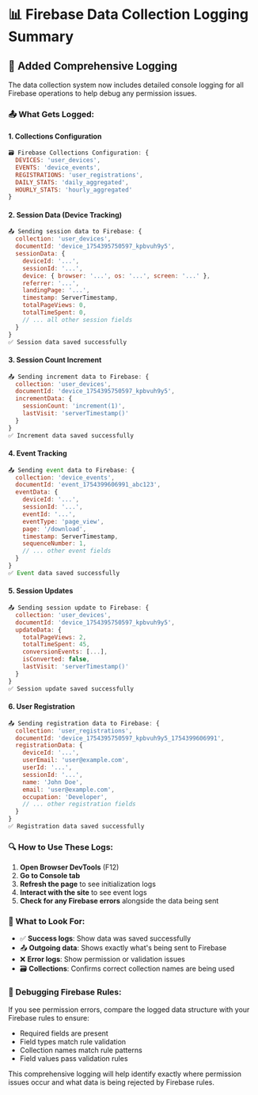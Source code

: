 # 📊 Firebase Data Collection Logging Summary

## 🚀 Added Comprehensive Logging

The data collection system now includes detailed console logging for all Firebase operations to help debug any permission issues.

### 📤 What Gets Logged:

#### 1. **Collections Configuration**
```javascript
🗃️ Firebase Collections Configuration: {
  DEVICES: 'user_devices',
  EVENTS: 'device_events', 
  REGISTRATIONS: 'user_registrations',
  DAILY_STATS: 'daily_aggregated',
  HOURLY_STATS: 'hourly_aggregated'
}
```

#### 2. **Session Data (Device Tracking)**
```javascript
📤 Sending session data to Firebase: {
  collection: 'user_devices',
  documentId: 'device_1754395750597_kpbvuh9y5',
  sessionData: {
    deviceId: '...',
    sessionId: '...',
    device: { browser: '...', os: '...', screen: '...' },
    referrer: '...',
    landingPage: '...',
    timestamp: ServerTimestamp,
    totalPageViews: 0,
    totalTimeSpent: 0,
    // ... all other session fields
  }
}
✅ Session data saved successfully
```

#### 3. **Session Count Increment**
```javascript
📤 Sending increment data to Firebase: {
  collection: 'user_devices',
  documentId: 'device_1754395750597_kpbvuh9y5',
  incrementData: {
    sessionCount: 'increment(1)',
    lastVisit: 'serverTimestamp()'
  }
}
✅ Increment data saved successfully
```

#### 4. **Event Tracking**
```javascript
📤 Sending event data to Firebase: {
  collection: 'device_events',
  documentId: 'event_1754399606991_abc123',
  eventData: {
    deviceId: '...',
    sessionId: '...',
    eventId: '...',
    eventType: 'page_view',
    page: '/download',
    timestamp: ServerTimestamp,
    sequenceNumber: 1,
    // ... other event fields
  }
}
✅ Event data saved successfully
```

#### 5. **Session Updates**
```javascript
📤 Sending session update to Firebase: {
  collection: 'user_devices',
  documentId: 'device_1754395750597_kpbvuh9y5',
  updateData: {
    totalPageViews: 2,
    totalTimeSpent: 45,
    conversionEvents: [...],
    isConverted: false,
    lastVisit: 'serverTimestamp()'
  }
}
✅ Session update saved successfully
```

#### 6. **User Registration**
```javascript
📤 Sending registration data to Firebase: {
  collection: 'user_registrations',
  documentId: 'device_1754395750597_kpbvuh9y5_1754399606991',
  registrationData: {
    deviceId: '...',
    userEmail: 'user@example.com',
    userId: '...',
    sessionId: '...',
    name: 'John Doe',
    email: 'user@example.com',
    occupation: 'Developer',
    // ... other registration fields
  }
}
✅ Registration data saved successfully
```

### 🔍 How to Use These Logs:

1. **Open Browser DevTools** (F12)
2. **Go to Console tab**
3. **Refresh the page** to see initialization logs
4. **Interact with the site** to see event logs
5. **Check for any Firebase errors** alongside the data being sent

### 🎯 What to Look For:

- ✅ **Success logs**: Show data was saved successfully
- 📤 **Outgoing data**: Shows exactly what's being sent to Firebase
- ❌ **Error logs**: Show permission or validation issues
- 🗃️ **Collections**: Confirms correct collection names are being used

### 🚨 Debugging Firebase Rules:

If you see permission errors, compare the logged data structure with your Firebase rules to ensure:
- Required fields are present
- Field types match rule validation
- Collection names match rule patterns
- Field values pass validation rules

This comprehensive logging will help identify exactly where permission issues occur and what data is being rejected by Firebase rules.
